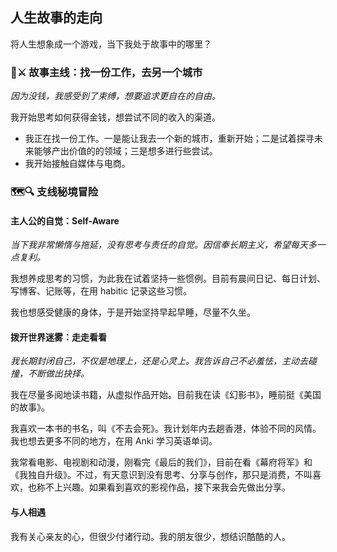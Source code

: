 ## 人生故事的走向

将人生想象成一个游戏，当下我处于故事中的哪里？

### 🏰⚔️ 故事主线：找一份工作，去另一个城市

*因为没钱，我感受到了束缚，想要追求更自在的自由。*

我开始思考如何获得金钱，想尝试不同的收入的渠道。
- 我正在找一份工作。一是能让我去一个新的城市，重新开始；二是试着探寻未来能够产出价值的的领域；三是想多进行些尝试。
- 我开始接触自媒体与电商。

### 🗺️🔍 支线秘境冒险

#### 主人公的自觉：Self-Aware

*当下我非常懒惰与拖延，没有思考与责任的自觉。因信奉长期主义，希望每天多一点复利。*

我想养成思考的习惯，为此我在试着坚持一些惯例。目前有晨间日记、每日计划、写博客、记账等，在用 habitic 记录这些习惯。

我也想感受健康的身体，于是开始坚持早起早睡，尽量不久坐。

#### 拨开世界迷雾：走走看看

*我长期封闭自己，不仅是地理上，还是心灵上。我告诉自己不必羞怯，主动去碰撞，不断做出抉择。*

我在尽量多阅地读书籍，从虚拟作品开始。目前我在读《幻影书》，睡前挺《美国的故事》。

我喜欢一本书的书名，叫《不去会死》。我计划年内去趟香港，体验不同的风情。我也想去更多不同的地方，在用 Anki 学习英语单词。

我常看电影、电视剧和动漫，刚看完《最后的我们》，目前在看《幕府将军》和《我独自升级》。不过，有天意识到没有思考、分享与创作，那只是消费，不叫喜欢，也称不上兴趣。如果看到喜欢的影视作品，接下来我会先做出分享。

#### 与人相遇

我有关心亲友的心，但很少付诸行动。我的朋友很少，想结识酷酷的人。